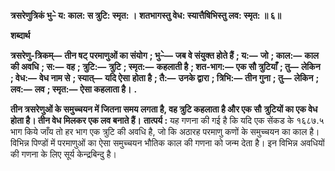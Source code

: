 **त्रसरेणुत्रिकं भु–े य: काल: स त्रुटि: स्मृत: ।** **शतभागस्तु वेध: स्यात्तैषिभिस्तु लव: स्मृत: ॥ ६॥** 

**शब्दार्थ** 

**त्रसरेणु-त्रिकम्—** **तीन षट् परमाणुओं का संयोग** **; भु–े—** **जब वे संयुक्त होते हैं** **; य:—** **जो** **; काल:—** **काल की अवधि** **; स:—** **वह** **; त्रुटि:—** **त्रुटि** **; स्मृत:—** **कहलाती है** **; शत-भाग:—** **एक सौ त्रुटियाँ** **; तु—** **लेकिन** **; वेध:—** **वेध नाम से** **; स्यात्—** **यदि ऐसा** **होता है** **; तै:—** **उनके द्वारा** **; त्रिभि:—** **तीन गुना** **; तु—** **लेकिन** **; लव:—** **लव** **; स्मृत:—** **ऐसा कहलाता है।** **.** 

**तीन त्रसरेणुओं के समुच्चयन में जितना समय लगता है, वह त्रुटि कहलाता है और एक सौ** **त्रुटियों का एक वेध होता है। तीन वेध मिलकर एक लव बनाते हैं।** **तात्पर्य :** यह गणना की गई है कि यदि एक सेंकड के १६८७.५ भाग किये जाँय तो हर भाग एक त्रुटि की अवधि है, जो कि अठारह परमाणु कणों के समुच्चयन का काल है। विभिन्न पिण्डों में परमाणुओं का ऐसा समुच्चयन भौतिक काल की गणना को जन्म देता है। इन विभिन्न अवधियों की गणना के लिए सूर्य केन्द्रबिन्दु है।  